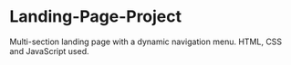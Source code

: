 # Landing-Page-Project
Multi-section landing page with a dynamic navigation menu. HTML, CSS and JavaScript used.
